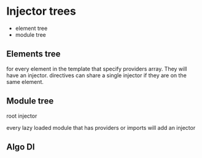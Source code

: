 # Injector trees

- element tree
- module tree


## Elements tree

for every element in the template that specify providers array. 
They will have an injector.
directives can share a single injector if they are on the same element.


## Module tree

root injector

every lazy loaded module that has providers or imports will add an injector

## Algo DI
